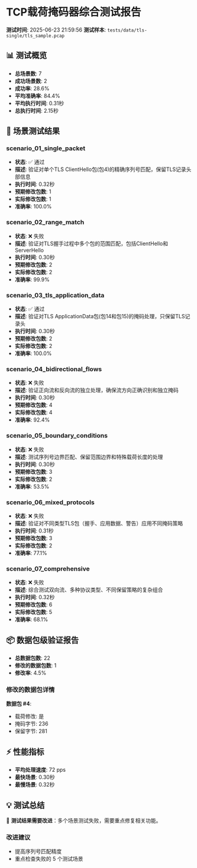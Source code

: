 # TCP载荷掩码器综合测试报告

**测试时间**: 2025-06-23 21:59:56
**测试样本**: `tests/data/tls-single/tls_sample.pcap`

## 📊 测试概览

- **总场景数**: 7
- **成功场景数**: 2
- **成功率**: 28.6%
- **平均准确率**: 84.4%
- **平均执行时间**: 0.31秒
- **总执行时间**: 2.15秒

## 🎯 场景测试结果

### scenario_01_single_packet
- **状态**: ✅ 通过
- **描述**: 验证对单个TLS ClientHello包(包4)的精确序列号匹配，保留TLS记录头部信息
- **执行时间**: 0.32秒
- **预期修改包数**: 1
- **实际修改包数**: 1
- **准确率**: 100.0%

### scenario_02_range_match
- **状态**: ❌ 失败
- **描述**: 验证对TLS握手过程中多个包的范围匹配，包括ClientHello和ServerHello
- **执行时间**: 0.30秒
- **预期修改包数**: 2
- **实际修改包数**: 2
- **准确率**: 99.9%

### scenario_03_tls_application_data
- **状态**: ✅ 通过
- **描述**: 验证对TLS ApplicationData包(包14和包15)的掩码处理，只保留TLS记录头
- **执行时间**: 0.30秒
- **预期修改包数**: 2
- **实际修改包数**: 2
- **准确率**: 100.0%

### scenario_04_bidirectional_flows
- **状态**: ❌ 失败
- **描述**: 验证正向流和反向流的独立处理，确保流方向正确识别和独立掩码
- **执行时间**: 0.30秒
- **预期修改包数**: 4
- **实际修改包数**: 4
- **准确率**: 92.4%

### scenario_05_boundary_conditions
- **状态**: ❌ 失败
- **描述**: 测试序列号边界匹配、保留范围边界和特殊载荷长度的处理
- **执行时间**: 0.30秒
- **预期修改包数**: 3
- **实际修改包数**: 2
- **准确率**: 53.5%

### scenario_06_mixed_protocols
- **状态**: ❌ 失败
- **描述**: 验证对不同类型TLS包（握手、应用数据、警告）应用不同掩码策略
- **执行时间**: 0.31秒
- **预期修改包数**: 3
- **实际修改包数**: 2
- **准确率**: 77.1%

### scenario_07_comprehensive
- **状态**: ❌ 失败
- **描述**: 综合测试双向流、多种协议类型、不同保留策略的复杂组合
- **执行时间**: 0.32秒
- **预期修改包数**: 6
- **实际修改包数**: 5
- **准确率**: 68.1%

## 📦 数据包级验证报告

- **总数据包数**: 22
- **修改的数据包数**: 1
- **修改率**: 4.5%

### 修改的数据包详情
**数据包 #4**:
- 载荷修改: 是
- 掩码字节: 236
- 保留字节: 281

## ⚡ 性能指标

- **平均处理速度**: 72 pps
- **最快场景**: 0.30秒
- **最慢场景**: 0.32秒

## 💡 测试总结

🚨 **测试结果需要改进**：多个场景测试失败，需要重点修复相关功能。

### 改进建议
- 提高序列号匹配精度
- 重点检查失败的 5 个测试场景